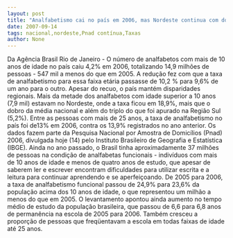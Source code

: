 ```yaml
---
layout: post
title: "Analfabetismo cai no país em 2006, mas Nordeste continua com dobro da taxa nacional "
date: 2007-09-14
tags: nacional,nordeste,Pnad contínua,Taxas
author: None
---
```

Da Ag&ecirc;ncia Brasil 
Rio de Janeiro - O n&uacute;mero de analfabetos com mais de 10 anos de idade no pa&iacute;s caiu 4,2% em 2006, totalizando 14,9 milh&otilde;es de pessoas - 547 mil a menos do que em 2005. A redu&ccedil;&atilde;o fez com que a taxa de analfabetismo para essa faixa et&aacute;ria passasse de 10,2 % para 9,6% de um ano para o outro. 
Apesar do recuo, o pa&iacute;s mant&eacute;m disparidades regionais. Mais da metade dos analfabetos com idade superior a 10 anos (7,9 mil) estavam no Nordeste, onde a taxa ficou em 18,9%, mais que o dobro da m&eacute;dia nacional e al&eacute;m do triplo do que foi apurado na Regi&atilde;o Sul (5,2%). Entre as pessoas com mais de 25 anos, a taxa de analfabetismo no pa&iacute;s foi de13% em 2006, contra os 13,9% registrados no ano anterior. Os dados fazem parte da Pesquisa Nacional por Amostra de Domic&iacute;lios (Pnad) 2006, divulgada hoje (14) pelo Instituto Brasileiro de Geografia e Estat&iacute;stica (IBGE).
Ainda no ano passado, o Brasil tinha aproximadamente 37 milh&otilde;es de pessoas na condi&ccedil;&atilde;o de analfabetas funcionais - indiv&iacute;duos com mais de 10 anos de idade e menos de quatro anos de estudo, que apesar de saberem ler e escrever encontram dificuldades para utilizar escrita e a leitura para continuar aprendendo e se aperfei&ccedil;oando. 
De 2005 para 2006, a taxa de analfabetismo funcional passou de 24,9% para 23,6% da popula&ccedil;&atilde;o acima dos 10 anos de idade, o que representou um milh&atilde;o a menos do que em 2005. 
O levantamento apontou ainda aumento no tempo m&eacute;dio de estudo da popula&ccedil;&atilde;o brasileira, que passou de 6,6 para 6,8 anos de perman&ecirc;ncia na escola de 2005 para 2006. Tamb&eacute;m cresceu a propor&ccedil;&atilde;o de pessoas que freq&uuml;entavam a escola em todas faixas de idade at&eacute; 25 anos.
 